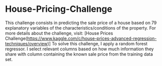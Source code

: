# House-Pricing-Challenge
This challenge consists in predicting the sale price of a house based on 79 explanatory variables of the characteristics/conditions of the property. For more details about the challenge, visit: [House Prices Challenge(https://www.kaggle.com/c/house-prices-advanced-regression-techniques/overview)]
To solve this challenge, I apply a random forest regressor. 
I select relevant columns based on how much information they share with column containing the known sale price from the training data set.  
